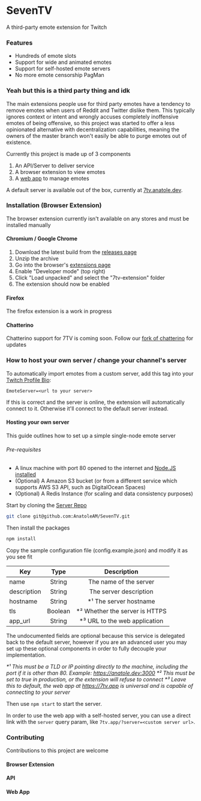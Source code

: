 # SevenTV

A third-party emote extension for Twitch

### Features

-   Hundreds of emote slots
-   Support for wide and animated emotes
-   Support for self-hosted emote servers
-   No more emote censorship PagMan

### Yeah but this is a third party thing and idk

The main extensions people use for third party emotes have a tendency to remove emotes when users of Reddit and Twitter dislike them. This typically ignores context or intent and wrongly accuses completely inoffensive emotes of being offensive, so this project was started to offer a less opinionated alternative with decentralization capabilities, meaning the owners of the master branch won't easily be able to purge emotes out of existence.

Currently this project is made up of 3 components

1. An API/Server to deliver service
1. A browser extension to view emotes
1. A [web app](https://7tv.app/) to manage emotes

A default server is available out of the box, currently at [7tv.anatole.dev](https://7tv.anatole.dev).

### Installation (Browser Extension)

The browser extension currently isn't available on any stores and must be installed manually

#### Chromium / Google Chrome

1. Download the latest build from the [releases page](https://github.com/SevenTV/SevenTV/releases)
1. Unzip the archive
1. Go into the browser's [extensions page](brave://extensions/)
1. Enable "Developer mode" (top right)
1. Click "Load unpacked" and select the "7tv-extension" folder
1. The extension should now be enabled

#### Firefox

The firefox extension is a work in progress

#### Chatterino

Chatterino support for 7TV is coming soon. Follow our [fork of chatterino](https://github.com/SevenTV/chatterino7) for updates

### How to host your own server / change your channel's server

To automatically import emotes from a custom server, add this tag into your [Twitch Profile Bio](https://dashboard.twitch.tv/u/anatoleam/settings/channel#profile-settings):

`EmoteServer=<url to your server>`

If this is correct and the server is online, the extension will automatically connect to it. Otherwise it'll connect to the default server instead.

#### Hosting your own server

This guide outlines how to set up a simple single-node emote server

###### Pre-requisites

-   A linux machine with port 80 opened to the internet and [Node.JS installed](https://nodejs.org/en/)
-   (Optional) A Amazon S3 bucket (or from a different service which supports AWS S3 API, such as DigitalOcean Spaces)
-   (Optional) A Redis Instance (for scaling and data consistency purposes)

Start by cloning the [Server Repo](https://github.com/SevenTV/Server)

```sh
git clone git@github.com:AnatoleAM/SevenTV.git
```

Then install the packages

```sh
npm install
```

Copy the sample configuration file (config.example.json) and modify it as you see fit

| Key         |  Type   |           Description           |
| ----------- | :-----: | :-----------------------------: |
| name        | String  |     The name of the server      |
| description | String  |     The server description      |
| hostname    | String  |     \*¹ The server hostname     |
| tls         | Boolean | \*² Whether the server is HTTPS |
| app_url     | String  | \*³ URL to the web application  |

The undocumented fields are optional because this service is delegated back to the default server, however if you are an advanced user you may set up these optional components in order to fully decouple your implementation.

_\*¹ This must be a TLD or IP pointing directly to the machine, including the port if it is other than 80. Example: https://anatole.dev:3000_
_\*² This must be set to true in production, or the extension will refuse to connect_
_\*³ Leave this to default, the web app at https://7tv.app is universal and is capable of connecting to your server_

Then use `npm start` to start the server.

In order to use the web app with a self-hosted server, you can use a direct link with the `server` query param, like `7tv.app/?server=<custom server url>`.

### Contributing

Contributions to this project are welcome

#### Browser Extension

#### API

#### Web App
